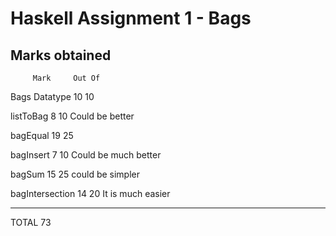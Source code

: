 # Haskell Assignment 1 - Bags

## Marks obtained
         Mark     Out Of 

Bags Datatype               10    10 

listToBag                   8    10            Could be better 

bagEqual                    19    25          

bagInsert                   7   10            Could be much better 

bagSum                      15   25           could be simpler 

bagIntersection             14   20           It is much easier 

--------------------------------------- 

TOTAL                        73 
